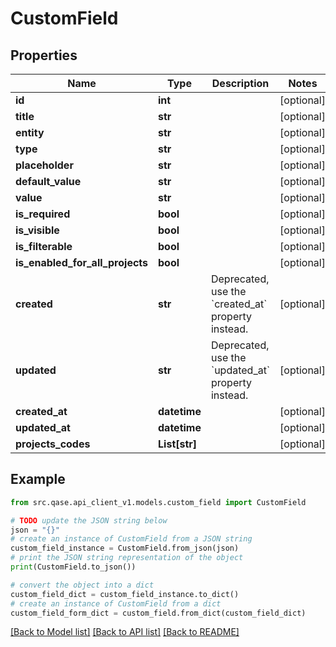 # CustomField


## Properties

Name | Type | Description | Notes
------------ | ------------- | ------------- | -------------
**id** | **int** |  | [optional] 
**title** | **str** |  | [optional] 
**entity** | **str** |  | [optional] 
**type** | **str** |  | [optional] 
**placeholder** | **str** |  | [optional] 
**default_value** | **str** |  | [optional] 
**value** | **str** |  | [optional] 
**is_required** | **bool** |  | [optional] 
**is_visible** | **bool** |  | [optional] 
**is_filterable** | **bool** |  | [optional] 
**is_enabled_for_all_projects** | **bool** |  | [optional] 
**created** | **str** | Deprecated, use the &#x60;created_at&#x60; property instead. | [optional] 
**updated** | **str** | Deprecated, use the &#x60;updated_at&#x60; property instead. | [optional] 
**created_at** | **datetime** |  | [optional] 
**updated_at** | **datetime** |  | [optional] 
**projects_codes** | **List[str]** |  | [optional] 

## Example

```python
from src.qase.api_client_v1.models.custom_field import CustomField

# TODO update the JSON string below
json = "{}"
# create an instance of CustomField from a JSON string
custom_field_instance = CustomField.from_json(json)
# print the JSON string representation of the object
print(CustomField.to_json())

# convert the object into a dict
custom_field_dict = custom_field_instance.to_dict()
# create an instance of CustomField from a dict
custom_field_form_dict = custom_field.from_dict(custom_field_dict)
```
[[Back to Model list]](../README.md#documentation-for-models) [[Back to API list]](../README.md#documentation-for-api-endpoints) [[Back to README]](../README.md)



